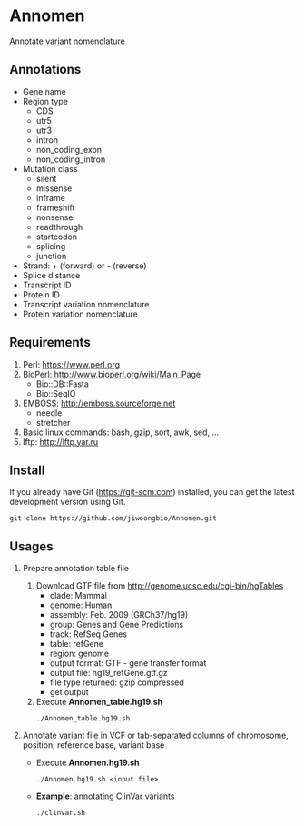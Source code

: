 # Annomen

Annotate variant nomenclature


## Annotations

* Gene name
* Region type
  * CDS
  * utr5
  * utr3
  * intron
  * non_coding_exon
  * non_coding_intron
* Mutation class
  * silent
  * missense
  * inframe
  * frameshift
  * nonsense
  * readthrough
  * startcodon
  * splicing
  * junction
* Strand: + (forward) or - (reverse)
* Splice distance
* Transcript ID
* Protein ID
* Transcript variation nomenclature
* Protein variation nomenclature


## Requirements

1. Perl: https://www.perl.org
2. BioPerl: http://www.bioperl.org/wiki/Main_Page
   * Bio::DB::Fasta
   * Bio::SeqIO
3. EMBOSS: http://emboss.sourceforge.net
   * needle
   * stretcher
4. Basic linux commands: bash, gzip, sort, awk, sed, ...
5. lftp: http://lftp.yar.ru


## Install

If you already have Git (https://git-scm.com) installed, you can get the latest development version using Git.
```
git clone https://github.com/jiwoongbio/Annomen.git
```


## Usages

1. Prepare annotation table file
   1. Download GTF file from http://genome.ucsc.edu/cgi-bin/hgTables
      * clade: Mammal
      * genome: Human
      * assembly: Feb. 2009 (GRCh37/hg19)
      * group: Genes and Gene Predictions
      * track: RefSeq Genes
      * table: refGene
      * region: genome
      * output format: GTF - gene transfer format
      * output file: hg19_refGene.gtf.gz
      * file type returned: gzip compressed
      * get output
   2. Execute **Annomen_table.hg19.sh**
      ```
      ./Annomen_table.hg19.sh
      ```

2. Annotate variant file in VCF or tab-separated columns of chromosome, position, reference base, variant base
   * Execute **Annomen.hg19.sh**
     ```
     ./Annomen.hg19.sh <input file>
     ```
   * **Example**: annotating ClinVar variants
     ```
     ./clinvar.sh
     ```
